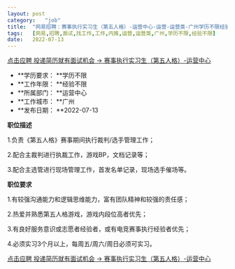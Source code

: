 ```yaml
---
layout:	post
category:	"job"
title:	"网易招聘：赛事执行实习生（第五人格）-运营中心-运营-运营类-广州学历不限经验不限"
tags:	[网易,招聘,面试,找工作,工作,内推,运营,运营类,广州,学历不限,经验不限]
date:	2022-07-13
---
```


[点击应聘 投递简历就有面试机会 ->  赛事执行实习生（第五人格）-运营中心](http://mobile.bole.netease.com/bole/boleDetail?id=39293&employeeId=346f03c3cda5f04c&key=all)



- **学历要求： **学历不限
- **工作年限： **经验不限
- **所属部门： **运营中心
- **工作城市： **广州
- **发布日期： **2022-07-13



**职位描述**

1.负责《第五人格》赛事期间执行裁判/选手管理工作；

2.配合主裁判进行执裁工作，游戏BP，文档记录等；

3.配合主选管进行现场管理工作，首发名单记录，现场选手催场等。



**职位要求**

1.有较强沟通能力和逻辑思维能力，富有团队精神和较强的责任感；

2.热爱并熟悉第五人格游戏，游戏内段位高者优先；

3.有良好服务意识或志愿者经验者，或有电竞赛事执行经验者优先；

4.必须实习3个月以上，每周五/周六/周日必须可实习。



[点击应聘 投递简历就有面试机会 ->  赛事执行实习生（第五人格）-运营中心](http://mobile.bole.netease.com/bole/boleDetail?id=39293&employeeId=346f03c3cda5f04c&key=all)